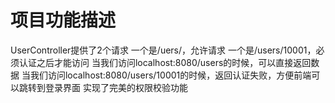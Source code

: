 # 项目功能描述
UserController提供了2个请求
一个是/uers/，允许请求
一个是/users/10001，必须认证之后才能访问
当我们访问localhost:8080/users的时候，可以直接返回数据
当我们访问localhost:8080/users/10001的时候，返回认证失败，方便前端可以跳转到登录界面
实现了完美的权限校验功能
